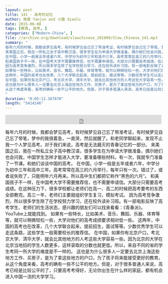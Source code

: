 ```yaml
---
layout: post
title: 141 - 高考的记忆
author: 艳君 Yanjun and 小璐 Xiaolu
date: 2015-06-08
tags: [教育, 高考, ]
categories: ["Modern-China", ]
file: //archive.org/download/slowchinese_201909/Slow_Chinese_141.mp3
summary: "
每年六月的时候，我都会梦见高考，有时候梦见自己忘了带准考证，有时候梦见自己忘了带笔，梦中的我很着急，一直哭，然后就醒了。和老同学聊起来，发现不止我一个人梦见高考。对于我们来说，高考是无法磨灭的青春记忆的一部分。
来美国之后，我在一所私立女子高中教汉语，很多学生在为申请大学做准备，偶尔她们也会问我，中国学生怎样才能进入大学，要准备哪些材料。有一次，我就专门准备了一节课。和她们谈谈中国的高考。
在中国，小学一般是五年或者六年，中学分为初中三年和高中三年。高考常常在高三的六月举行，每年只有一次。错过了，或者说失败了，只能明年六月再来。所以高中生们都把它称作“黑色的六月”。
和美国孩子不一样，在中国考大学不需要推荐信，也不需要申请信。大部分只需要高考成绩。在这种压力下，很多学校都让老师们在高一、高二的时候把高考要考的东西全部教完。高三一年，老师们主要就组织学生复习，模拟考试。
因为高考竞争激烈，所以很多学生除了在学校努力学习，还在校外读补习班。有一部电影反映了高考学生、老师们的生活状态，感兴趣的朋友们可以找来看看：《青春派》。YouTube上就能找到。
如果有一些特长，比如美术、音乐、舞蹈、乐器、体育等等，就可以稍微轻松一些，大学对他们的高考成绩要求相对低一些。
这两年，中国的高考也在改革，几个大学联合起来，提前招生，面试等等。少数优秀学生可以走这条路，这些学生一般需要校长的推荐信。
在中国，如果你有北京户口，考北京大学、清华大学，就会比其他地方的人考这些大学容易一些。因为北京的大学在北京当地招的学生人数更多，这样录取的分数也就更低。所以，来自不同的省的学生考同一所大学的难度是不一样的。
这也是为什么很多人一定要去北京上海这些地方工作、买房子，是为了拿这些地方的户口，为了孩子将来能接受更好的教育。
从这个角度来看，高考的确有一些不公平的地方。但是，对于很多普通人来说，高考已经是比较公平的了，只要高考考得好，无论你出生在什么样的家庭，都有机会进入中国一流的大学学习。
"
duration: "0:05:12.367870"
length: "5414146"
---
```


<iframe src="https://archive.org/embed/slowchinese_201909/Slow_Chinese_141.mp3" width="500" height="30" frameborder="0" webkitallowfullscreen="true" mozallowfullscreen="true" allowfullscreen></iframe>

每年六月的时候，我都会梦见高考，有时候梦见自己忘了带准考证，有时候梦见自己忘了带笔，梦中的我很着急，一直哭，然后就醒了。和老同学聊起来，发现不止我一个人梦见高考。对于我们来说，高考是无法磨灭的青春记忆的一部分。
来美国之后，我在一所私立女子高中教汉语，很多学生在为申请大学做准备，偶尔她们也会问我，中国学生怎样才能进入大学，要准备哪些材料。有一次，我就专门准备了一节课。和她们谈谈中国的高考。
在中国，小学一般是五年或者六年，中学分为初中三年和高中三年。高考常常在高三的六月举行，每年只有一次。错过了，或者说失败了，只能明年六月再来。所以高中生们都把它称作“黑色的六月”。
和美国孩子不一样，在中国考大学不需要推荐信，也不需要申请信。大部分只需要高考成绩。在这种压力下，很多学校都让老师们在高一、高二的时候把高考要考的东西全部教完。高三一年，老师们主要就组织学生复习，模拟考试。
因为高考竞争激烈，所以很多学生除了在学校努力学习，还在校外读补习班。有一部电影反映了高考学生、老师们的生活状态，感兴趣的朋友们可以找来看看：《青春派》。YouTube上就能找到。
如果有一些特长，比如美术、音乐、舞蹈、乐器、体育等等，就可以稍微轻松一些，大学对他们的高考成绩要求相对低一些。
这两年，中国的高考也在改革，几个大学联合起来，提前招生，面试等等。少数优秀学生可以走这条路，这些学生一般需要校长的推荐信。
在中国，如果你有北京户口，考北京大学、清华大学，就会比其他地方的人考这些大学容易一些。因为北京的大学在北京当地招的学生人数更多，这样录取的分数也就更低。所以，来自不同的省的学生考同一所大学的难度是不一样的。
这也是为什么很多人一定要去北京上海这些地方工作、买房子，是为了拿这些地方的户口，为了孩子将来能接受更好的教育。
从这个角度来看，高考的确有一些不公平的地方。但是，对于很多普通人来说，高考已经是比较公平的了，只要高考考得好，无论你出生在什么样的家庭，都有机会进入中国一流的大学学习。
